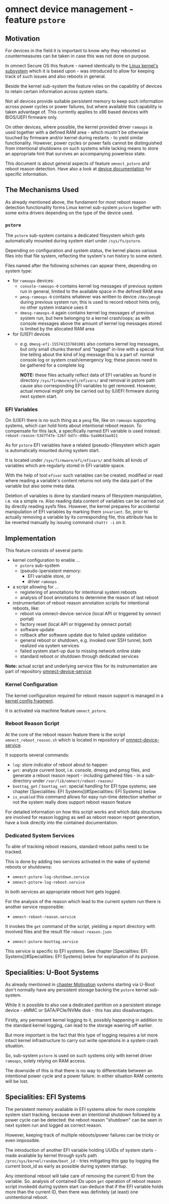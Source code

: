 # omnect device management - feature `pstore`

## Motivation

For devices in the field it is important to know why they rebooted
so countermeasures can be taken in case this was not done on purpose.

In omnect Secure OS this feature - named identically to the
[Linux kernel's subsystem](https://docs.kernel.org/admin-guide/pstore-blk.html)
which it is based upon - was introduced to allow
for keeping track of such issues and also reboots in general.

Beside the kernel sub-system the feature relies on the capability of
devices to retain certain information across system starts.

Not all devices provide suitable persistent memory to keep such
information across power cycles or power failures, but where available
this capability is taken advantage of. This currently applies to x86
based devices with BIOS/UEFI firmware only.

On other devices, where possible, the kernel provided driver `ramoops`
is used together with a defined RAM area - which mustn't be otherwise
touched by firmware and/or kernel during restarts - to yield similar
functionality.
However, power cycles or power fails cannot be distinguished from
intentional shutdowns on such systems while lacking means to store an
appropriate hint that survives an accompanying powerless state.

This document is about general aspects of feature `omnect_pstore` and
reboot reason detection.
Have also a look at [device documentation](doc) for specific
information.

## The Mechanisms Used

As already mentioned above, the fundament for most reboot reason
detection functionality forms Linux kernel sub-system `pstore`
together with some extra drivers depending on the type of the device
used.

### `pstore`

The `pstore` sub-system contains a dedicated filesystem which gets
automatically mounted during system start under `/sys/fs/pstore`.

Depending on configuration and system status, the kernel places
various files into that file system, reflecting the system's run
history to some extent.

Files named after the following schemes can appear there, depending on
system type:
- for `ramoops` devices:
  - `console-ramoops-0`
	contains kernel log messages of previous system run in general,
	limited to the available space in the defined RAM area
  - `pmsg-ramoops-0`
	contains whatever was written to device `/dev/pmsg0` during
	previous system run; this is used to record reboot hints only, no
	other system instance uses it
  - `dmesg-ramoops-0`
	again contains kernel log messages of previous system run, but
	here belonging to a kernel crash/oops; as with console messages
	above the amount of kernel log messages stored is limited by the
	allocated RAM area
- for (U)EFI devices
  - e.g. `dmesg-efi-155741337601001`
	also contains kernel log messages, but only small chunks thereof
	and "tagged" in-line with a special first line telling about the
	kind of log message this is a part of: normal console log or
	system crash/emergency log; these pieces need to be gathered for a
	complete log
	
	**NOTE:** these files actually reflect data of EFI variables as
	found in directory `/sys/firmware/efi/efivars/` and removal in
	pstore path cause also corresponding EFI variables to get removed.
	However, actual removal might only be carried out by (U)EFI
	firmware during next system start.

### EFI Variables

On (U)EFI there is no such thing as a `pmsg` file, like on `ramoops`
supporting systems, which can hold hints about intentional reboot
reason.
To compensate for this lack, a specifically named EFI variable is used
instead: `reboot-reason-53d7f47e-126f-bd7c-d98a-5aa0643aa921`

As for `pstore` EFI variables have a related (pseudo-)filesystem
which again is automatically mounted during system start.

It is located under `/sys/firmware/efi/efivars/` and holds all kinds of
variables which are regularly stored in EFI variable space.

With the help of tool `efivar` such variables can be created, modified
or read where reading a variable's content returns not only the data
part of the variable but also some meta data.

Deletion of variables is done by standard means of filesystem
manipulation, i.e. via a simple `rm`.
Also reading data content of variables can be carried out by directly
reading sysfs files.
However, the kernel prepares for accidental manipulation of EFI
variables by marking them `invariant`.
So, prior to actually removing a variable by its corresponding file,
this attribute has to be reverted manually by issuing command
`chattr -i` on it.

## Implementation

This feature consists of several parts:
- kernel configuration to enable ...
  - `pstore` sub-system
  - (pseudo-)persistent memory:
	- EFI variable store, or
	- driver `ramoops`
- a script allowing for ...
  - registering of annotations for intentional system reboots
  - analysis of boot annotations to determine the reason of last reboot
- instrumentation of reboot reason annotation scripts for intentional
  reboots, like:
  - reboot via omnect-device-service
    (local API or triggered by omnect portal)
  - factory reset
    (local API or triggered by omnect portal)
  - software update
  - rollback after software update due to failed update validation
  - general reboot or shutdown, e.g. invoked over SSH tunnel, both
    realized via system services
  - failed system start-up due to missing network online state
  - standard reboot or shutdown through dedicated services

**Note:** actual script and underlying service files for its
instrumentation are part of repository
[omnect-device-service](https://github.com/omnect/omnect-device-service/)

### Kernel Configuration

The kernel configuration required for reboot reason support is managed
in a [kernel config fragment](../recipes-kernel/linux/files/pstore.cfg).

It is activated via machine feature `omnect_pstore`.

### Reboot Reason Script

At the core of the reboot reason feature there is the script
`omnect_reboot_reason.sh` which is located in repository of
[omnect-device-service](https://github.com/omnect/omnect-device-service/healthcheck/omnect_reboot_reason.sh).

It supports several commands:
- `log`: store indicator of reboot about to happen
- `get`: analyze current boot, i.e. console, dmesg and pmsg files, and
  generate a reboot reason report - including gathered files - in a
  sub-directory under `/var/lib/omnect/reboot-reason/`
- `boottag_get` / `boottag_set`: special handling for EFI type
  systems; see chapter [Specialities: EFI Systems](#Specialities: EFI Systems)
below
- `is_enabled`
  this command allows for easy run-time detection whether or not the
  system really does support reboot reason feature

For detailed information on how this script works and which data
structures are involved for reason logging as well as reboot reason
report generation, have a look directly into the contained
documentation.

### Dedicated System Services

To able of tracking reboot reasons, standard reboot paths need to be
tracked.

This is done by adding two services activated in the wake of systemd
reboots or shutdowns:
- `omnect-pstore-log-shutdown.service`
- `omnect-pstore-log-reboot.service`

In both services an appropriate reboot hint gets logged.

For the analysis of the reason which lead to the current system run
there is another service responsible:
- `omnect-reboot-reason.service`

It invokes the `get` command of the script, yielding a report
directory with involved files and the result file `reboot-reason.json`

- `omnect-pstore-boottag.service`

This service is specific to EFI systems. See chapter
[Specialities: EFI Systems](#Specialities: EFI Systems) below for
explanation of its purpose.

## Specialities: U-Boot Systems

As already mentioned in [chapter Motivation](#Motivation) systems
starting via U-Boot don't normally have any persistent storage backing
the `pstore` kernel sub-system.

While it is possible to also use a dedicated partition on a persistent
storage device - eMMC or SATA/PCIe/NVMe disk - this has also
disadvantages.

Firstly, any permanent kernel logging to it, possibly happening in
addition to the standard kernel logging, can lead to the storage
waering off earlier.

But more important is the fact that this type of logging requires a
lot more intact kernel infrastructure to carry out write operations in
a system crash situation.

So, sub-system `pstore` is used on such systems only with kernel
driver `ramoops`, solely relying on RAM access.

The downside of this is that there is no way to differentiate between
an intentional power cycle and a power failure: in either situation
RAM contents will be lost.

## Specialities: EFI Systems

The persistent memory available in EFI systems allow for more complete
system start tracking, because even an intentional shutdown followed
by a power cycle can be detected: the reboot reason "shutdown" can be
seen in next system run and logged as correct reason.

However, keeping track of multiple reboots/power failures can be
tricky or even impossible.

The introduction of another EFI variable holding UUIDs of system
starts - made available by kernel through sysfs path
`/proc/sys/kernel/random/boot_id` - tries mitigating this gap by
logging the current boot_id as early as possible during system
startup.

Any intentional reboot will take care of removing the current ID from
the variable.
So. analysis of contained IDs upon `get` operation of reboot reason
script invokedd during system start can deduce that if the EFI
variable holds more than the current ID, then there was definitely (at
least) one unintentional reboot.

